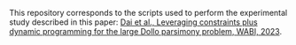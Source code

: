 This repository corresponds to the scripts used to perform the experimental study described in this paper: [Dai et al., Leveraging constraints plus dynamic programming for the large Dollo parsimony problem, WABI, 2023](http://doi.org/10.4230/LIPIcs.WABI.2023.5).


